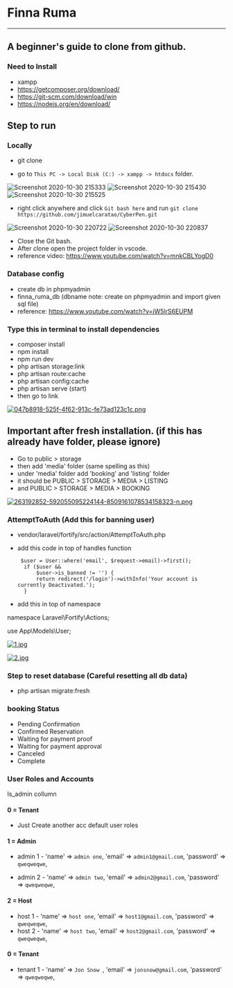 # Finna Ruma

---

## A beginner's guide to clone from github.

### Need to Install

-   xampp
-   https://getcomposer.org/download/
-   https://git-scm.com/download/win
-   https://nodejs.org/en/download/


## Step to run

### Locally

-   git clone

-   go to `This PC -> Local Disk (C:) -> xampp -> htdocs` folder.

![Screenshot 2020-10-30 215333](https://user-images.githubusercontent.com/61103022/97713413-c12c8a80-1afa-11eb-8ad6-de787fb453d0.png)
![Screenshot 2020-10-30 215430](https://user-images.githubusercontent.com/61103022/97713405-bf62c700-1afa-11eb-840c-c1b2c6060706.png)
![Screenshot 2020-10-30 215525](https://user-images.githubusercontent.com/61103022/97713410-c093f400-1afa-11eb-89ad-19bc2851dd70.png)

-   right click anywhere and click `Git bash here` and run `git clone https://github.com/jimuelcaratao/CyberPen.git`

![Screenshot 2020-10-30 220722](https://user-images.githubusercontent.com/61103022/97714826-993e2680-1afc-11eb-9363-e32cd30a2a49.png)
![Screenshot 2020-10-30 220837](https://user-images.githubusercontent.com/61103022/97714835-9ba08080-1afc-11eb-8377-32dc40f40eb0.png)

-   Close the Git bash.
-   After clone open the project folder in vscode.
-   reference video: https://www.youtube.com/watch?v=mnkCBLYogD0

### Database config
-   create db in phpmyadmin
-   finna_ruma_db (dbname note: create on phpmyadmin and import given sql file)
-   reference: https://www.youtube.com/watch?v=jW5lrS6EUPM


### Type this in terminal to install dependencies
-   composer install
-   npm install
-   npm run dev
-   php artisan storage:link
-   php artisan route:cache
-   php artisan config:cache
-   php artisan serve (start)
-   then go to link

[![047b8918-525f-4f62-913c-fe73ad123c1c.png](https://i.postimg.cc/zvZjdJTC/047b8918-525f-4f62-913c-fe73ad123c1c.png)](https://postimg.cc/CB7k5pP5)

## Important after fresh installation. (if this has already have folder, please ignore)

-   Go to public > storage
-   then add 'media' folder (same spelling as this)
-   under 'media' folder add 'booking' and 'listing' folder
-   it should be PUBLIC > STORAGE > MEDIA > LISTING
-   and PUBLIC > STORAGE > MEDIA > BOOKING

[![263192852-592055095224144-8509161078534158323-n.png](https://i.postimg.cc/7ZS5xF9D/263192852-592055095224144-8509161078534158323-n.png)](https://postimg.cc/TKYd0HBH)


### AttemptToAuth (Add this for banning user)

-   vendor/laravel/fortify/src/action/AttemptToAuth.php
-   add this code in top of handles function

         $user = User::where('email', $request->email)->first();
          if ($user &&
              $user->is_banned != '') {
              return redirect('/login')->withInfo('Your account is currently Deactivated.');
          }

-   add this in top of namespace

namespace Laravel\Fortify\Actions;

use App\Models\User;

[![1.jpg](https://i.postimg.cc/BbmCJ2dg/1.jpg)](https://postimg.cc/QKW7bKN9)

[![2.jpg](https://i.postimg.cc/sfPW7PHH/2.jpg)](https://postimg.cc/4ndnTcgp)

### Step to reset database (Careful resetting all db data)

-   php artisan migrate:fresh

### booking Status

-   Pending Confirmation
-   Confirmed Reservation
-   Waiting for payment proof
-   Waiting for payment approval
-   Canceled
-   Complete

### User Roles and Accounts

Is_admin collumn

#### 0 = Tenant

-   Just Create another acc default user roles

#### 1 = Admin

-   admin 1 -
    'name' => `admin one`,
    'email' => `admin1@gmail.com`,
    'password' => `qweqweqwe`,

-   admin 2 -
    'name' => `admin two`,
    'email' => `admin2@gmail.com`,
    'password' => `qweqweqwe`,

#### 2 = Host

-   host 1 -
    'name' => `host one`,
    'email' => `host1@gmail.com`,
    'password' => `qweqweqwe`,
-   host 2 -
    'name' => `host two`,
    'email' => `host2@gmail.com`,
    'password' => `qweqweqwe`,

#### 0 = Tenant

-   tenant 1 -
    'name' => `Jon Snow `,
    'email' => `jonsnow@gmail.com`,
    'password' => `qweqweqwe`,
